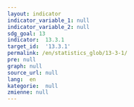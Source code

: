 ```yaml
---
layout: indicator
indicator_variable_1: null
indicator_variable_2: null
sdg_goal: 13
indicator:  13.3.1
target_id:  '13.3.1'
permalink: /en/statistics_glob/13-3-1/
pre: null
graph: null
source_url: null
lang:  en
kategorie:  null
zmienne: null
---
```

